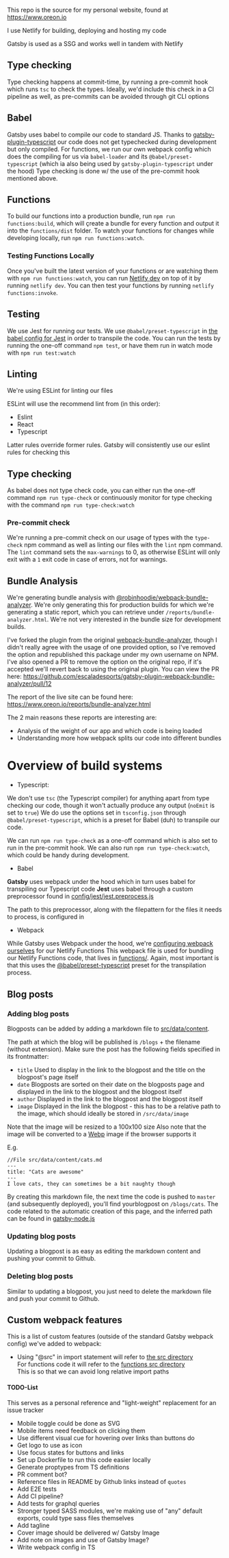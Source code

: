 This repo is the source for my personal website, found at https://www.oreon.io

I use Netlify for building, deploying and hosting my code

Gatsby is used as a SSG and works well in tandem with Netlify

## Type checking

Type checking happens at commit-time, by running a pre-commit hook which runs `tsc` to check the types.
Ideally, we'd include this check in a CI pipeline as well, as pre-commits can be avoided through git CLI options


## Babel

Gatsby uses babel to compile our code to standard JS.
Thanks to [gatsby-plugin-typescript](https://www.gatsbyjs.org/packages/gatsby-plugin-typescript/) our code does not get typechecked during development but only compiled.
For functions, we run our own webpack config which does the compiling for us via `babel-loader` and its `@babel/preset-typescript` (which ia also being used by `gatsby-plugin-typescript` under the hood)
Type checking is done w/ the use of the pre-commit hook mentioned above.

## Functions

To build our functions into a production bundle, run `npm run functions:build`, which will çreate a bundle for every function and output it into the `functions/dist` folder.
To watch your functions for changes while developing locally, run `npm run functions:watch`.

### Testing Functions Locally

Once you've built the latest version of your functions or are watching them with `npm run functions:watch`,
you can run [Netlify dev](https://github.com/netlify/cli/blob/master/docs/netlify-dev.md) on top of it by running `netlify dev`.
You can then test your functions by running `netlify functions:invoke`.
 
 ## Testing
 
 We use Jest for running our tests. 
 We use `@babel/preset-typescript` in [the babel config for Jest](https://github.com/Robin-Hoodie/io.oreon.www/blob/master/config/jest/jest-preprocess.js) in order to transpile the code.
 You can run the tests by running the one-off command `npm test`, or have them run in watch mode with `npm run test:watch` 
 
## Linting

We're using ESLint for linting our files

ESLint will use the recommend lint from (in this order):
  - Eslint
  - React
  - Typescript

Latter rules override former rules.
Gatsby will consistently use our eslint rules for checking this

## Type checking

As babel does not type check code, you can either run the one-off command `npm run type-check` or continuously monitor for type checking with the command `npm run type-check:watch`

### Pre-commit check

We're running a pre-commit check on our usage of types with the `type-check` npm command as well as linting our files with the `lint` npm command.
The `lint` command sets the `max-warnings` to 0, as otherwise ESLint will only exit with a `1` exit code in case of errors, not for warnings.

## Bundle Analysis

We're generating bundle analysis with [@robinhoodie/webpack-bundle-analyzer](https://www.npmjs.com/package/@robinhoodie/gatsby-plugin-webpack-bundle-analyzer).
We're only generating this for production builds for which we're generating a static report, which you can retrieve under `/reports/bundle-analyzer.html`.
We're not very interested in the bundle size for development builds.

I've forked the plugin from the original [webpack-bundle-analyzer](https://github.com/escaladesports/gatsby-plugin-webpack-bundle-analyzer), 
though I didn't really agree with the usage of one provided option, so I've removed the option and republished this package under my own username on NPM.
I've also opened a PR to remove the option on the original repo, if it's accepted we'll revert back to using the original plugin.
You can view the PR here: https://github.com/escaladesports/gatsby-plugin-webpack-bundle-analyzer/pull/12

The report of the live site can be found here: https://www.oreon.io/reports/bundle-analyzer.html

The 2 main reasons these reports are interesting are:
- Analysis of the weight of our app and which code is being loaded
- Understanding more how webpack splits our code into different bundles

# Overview of build systems

- Typescript:

We don't use `tsc` (the Typescript compiler) for anything apart from type checking our code, though it won't actually produce any output (`noEmit` is set to `true`)
We do use the options set in `tsconfig.json` through `@babel/preset-typescript`, which is a preset for Babel (duh) to transpile our code.

We can run `npm run type-check` as a one-off command which is also set to run in the pre-commit hook.
We can also run `npm run type-check:watch`, which could be handy during development. 

- Babel

**Gatsby** uses webpack under the hood which in turn uses babel for transpiling our Typescript code
**Jest** uses babel through a custom preprocessor found in [config/jest/jest.preprocess.js](https://github.com/Robin-Hoodie/io.oreon.www/blob/master/config/jest/jest-preprocess.js)

The path to this preprocessor, along with the filepattern for the files it needs to process, is configured in 

- Webpack

While Gatsby uses Webpack under the hood, we're [configuring webpack ourselves](https://github.com/Robin-Hoodie/io.oreon.www/blob/master/config/functions/webpack.config.js) for our Netlify Functions
This webpack file is used for bundling our Netlify Functions code, that lives in [functions/](https://github.com/Robin-Hoodie/io.oreon.www/blob/master/config/functions/). 
Again, most important is that this uses the [@babel/preset-typescript](https://babeljs.io/docs/en/babel-preset-typescript) preset for the transpilation process. 

## Blog posts

### Adding blog posts

Blogposts can be added by adding a markdown file to [src/data/content](https://github.com/Robin-Hoodie/io.oreon.www/blob/master/src/data/content).

The path at which the blog will be published is `/blogs` + the filename (without extension). 
Make sure the post has the following fields specified in its frontmatter:
- `title` Used to display in the link to the blogpost and the title on the blogpost's page itself
- `date` Blogposts are sorted on their date on the blogposts page and displayed in the link to the blogpost and the blogpost itself
- `author` Displayed in the link to the blogpost and the blogpost itself
- `image` Displayed in the link the blogpost - this has to be a relative path to the image, which should ideally be stored in `/src/data/image`

Note that the image will be resized to a 100x100 size
Also note that the image will be converted to a [Webp](https://developers.google.com/speed/webp) image if the browser supports it

E.g.
```
//File src/data/content/cats.md
---
title: "Cats are awesome"
---
I love cats, they can sometimes be a bit naughty though
```
By creating this markdown file, the next time the code is pushed to `master` (and subsequently deployed), you'll find yourblogpost on `/blogs/cats`.
The code related to the automatic creation of this page, and the inferred path can be found in [gatsby-node.js](https://github.com/Robin-Hoodie/io.oreon.www/blob/master/gatsby-node.js)

### Updating blog posts

Updating a blogpost is as easy as editing the markdown content and pushing your commit to Github.

### Deleting blog posts

Similar to updating a blogpost, you just need to delete the markdown file and push your commit to Github.

## Custom webpack features

This is a list of custom features (outside of the standard Gatsby webpack config) we've added to webpack:
- Using "@src" in import statement will refer to [the src directory](https://github.com/Robin-Hoodie/io.oreon.www/tree/master/src)  
For functions code it will refer to the [functions src directory](https://github.com/Robin-Hoodie/io.oreon.www/tree/master/functions/src)  
This is so that we can avoid long relative import paths

#### TODO-List

This serves as a personal reference and "light-weight" replacement for an issue tracker

- Mobile toggle could be done as SVG
- Mobile items need feedback on clicking them
- Use different visual cue for hovering over links than buttons do
- Get logo to use as icon
- Use focus states for buttons and links
- Set up Dockerfile to run this code easier locally
- Generate proptypes from TS definitions
- PR comment bot?
- Reference files in README by Github links instead of `quotes` 
- Add E2E tests
- Add CI pipeline?
- Add tests for graphql queries
- Stronger typed SASS modules, we're making use of "any" default exports, could type sass files themselves
- Add tagline
- Cover image should be delivered w/ Gatsby Image
- Add note on images and use of Gatsby Image?
- Write webpack config in TS
